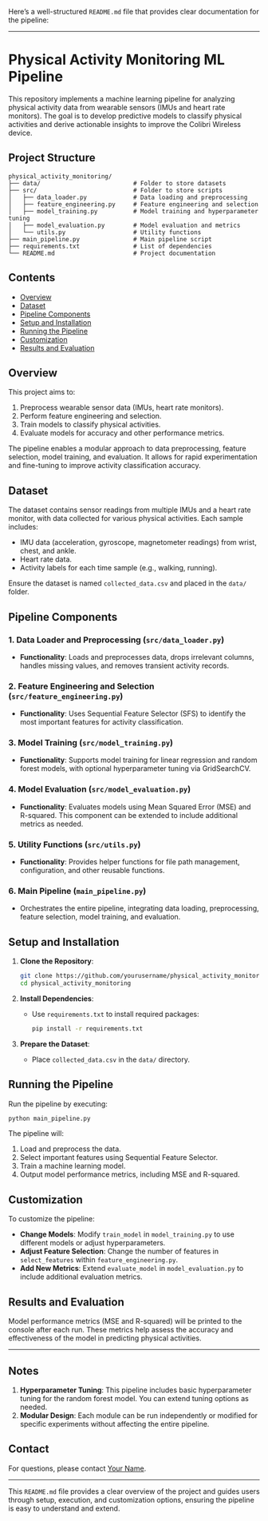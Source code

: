 Here’s a well-structured `README.md` file that provides clear documentation for the pipeline:

---

# Physical Activity Monitoring ML Pipeline

This repository implements a machine learning pipeline for analyzing physical activity data from wearable sensors (IMUs and heart rate monitors). The goal is to develop predictive models to classify physical activities and derive actionable insights to improve the Colibri Wireless device.

## Project Structure

```
physical_activity_monitoring/
├── data/                          # Folder to store datasets
├── src/                           # Folder to store scripts
│   ├── data_loader.py             # Data loading and preprocessing
│   ├── feature_engineering.py     # Feature engineering and selection
│   ├── model_training.py          # Model training and hyperparameter tuning
│   ├── model_evaluation.py        # Model evaluation and metrics
│   └── utils.py                   # Utility functions
├── main_pipeline.py               # Main pipeline script
├── requirements.txt               # List of dependencies
└── README.md                      # Project documentation
```

## Contents

- [Overview](#overview)
- [Dataset](#dataset)
- [Pipeline Components](#pipeline-components)
- [Setup and Installation](#setup-and-installation)
- [Running the Pipeline](#running-the-pipeline)
- [Customization](#customization)
- [Results and Evaluation](#results-and-evaluation)

## Overview

This project aims to:
1. Preprocess wearable sensor data (IMUs, heart rate monitors).
2. Perform feature engineering and selection.
3. Train models to classify physical activities.
4. Evaluate models for accuracy and other performance metrics.

The pipeline enables a modular approach to data preprocessing, feature selection, model training, and evaluation. It allows for rapid experimentation and fine-tuning to improve activity classification accuracy.

## Dataset

The dataset contains sensor readings from multiple IMUs and a heart rate monitor, with data collected for various physical activities. Each sample includes:
- IMU data (acceleration, gyroscope, magnetometer readings) from wrist, chest, and ankle.
- Heart rate data.
- Activity labels for each time sample (e.g., walking, running).

Ensure the dataset is named `collected_data.csv` and placed in the `data/` folder.

## Pipeline Components

### 1. Data Loader and Preprocessing (`src/data_loader.py`)
- **Functionality**: Loads and preprocesses data, drops irrelevant columns, handles missing values, and removes transient activity records.
  
### 2. Feature Engineering and Selection (`src/feature_engineering.py`)
- **Functionality**: Uses Sequential Feature Selector (SFS) to identify the most important features for activity classification.
  
### 3. Model Training (`src/model_training.py`)
- **Functionality**: Supports model training for linear regression and random forest models, with optional hyperparameter tuning via GridSearchCV.

### 4. Model Evaluation (`src/model_evaluation.py`)
- **Functionality**: Evaluates models using Mean Squared Error (MSE) and R-squared. This component can be extended to include additional metrics as needed.

### 5. Utility Functions (`src/utils.py`)
- **Functionality**: Provides helper functions for file path management, configuration, and other reusable functions.

### 6. Main Pipeline (`main_pipeline.py`)
- Orchestrates the entire pipeline, integrating data loading, preprocessing, feature selection, model training, and evaluation.

## Setup and Installation

1. **Clone the Repository**:
   ```bash
   git clone https://github.com/yourusername/physical_activity_monitoring.git
   cd physical_activity_monitoring
   ```

2. **Install Dependencies**:
   - Use `requirements.txt` to install required packages:
     ```bash
     pip install -r requirements.txt
     ```

3. **Prepare the Dataset**:
   - Place `collected_data.csv` in the `data/` directory.

## Running the Pipeline

Run the pipeline by executing:

```bash
python main_pipeline.py
```

The pipeline will:
1. Load and preprocess the data.
2. Select important features using Sequential Feature Selector.
3. Train a machine learning model.
4. Output model performance metrics, including MSE and R-squared.

## Customization

To customize the pipeline:
- **Change Models**: Modify `train_model` in `model_training.py` to use different models or adjust hyperparameters.
- **Adjust Feature Selection**: Change the number of features in `select_features` within `feature_engineering.py`.
- **Add New Metrics**: Extend `evaluate_model` in `model_evaluation.py` to include additional evaluation metrics.

## Results and Evaluation

Model performance metrics (MSE and R-squared) will be printed to the console after each run. These metrics help assess the accuracy and effectiveness of the model in predicting physical activities.

---

## Notes

1. **Hyperparameter Tuning**: This pipeline includes basic hyperparameter tuning for the random forest model. You can extend tuning options as needed.
2. **Modular Design**: Each module can be run independently or modified for specific experiments without affecting the entire pipeline.

## Contact

For questions, please contact [Your Name](mailto:your-email@example.com).

---

This `README.md` file provides a clear overview of the project and guides users through setup, execution, and customization options, ensuring the pipeline is easy to understand and extend.